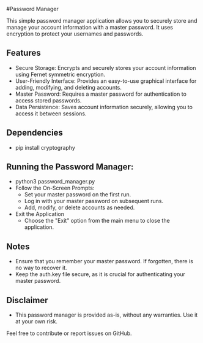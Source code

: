 #Password Manager

This simple password manager application allows you to securely store and manage your account information with a master password. It uses encryption to protect your usernames and passwords.

## **Features**
 - Secure Storage: Encrypts and securely stores your account information using Fernet symmetric encryption.
 - User-Friendly Interface: Provides an easy-to-use graphical interface for adding, modifying, and deleting accounts.
 - Master Password: Requires a master password for authentication to access stored passwords.
 - Data Persistence: Saves account information securely, allowing you to access it between sessions.

## **Dependencies**
 - pip install cryptography

## **Running the Password Manager:**
 - python3 password_manager.py
 - Follow the On-Screen Prompts:
    - Set your master password on the first run.
    - Log in with your master password on subsequent runs.
    - Add, modify, or delete accounts as needed.
 - Exit the Application
    - Choose the "Exit" option from the main menu to close the application.

## **Notes**
 - Ensure that you remember your master password. If forgotten, there is no way to recover it.
 - Keep the auth.key file secure, as it is crucial for authenticating your master password.

## **Disclaimer**
 - This password manager is provided as-is, without any warranties. Use it at your own risk.

Feel free to contribute or report issues on GitHub.
